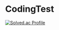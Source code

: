 # CodingTest
[![Solved.ac Profile](http://mazassumnida.wtf/api/v2/generate_badge?boj=lemon7z_ll)](https://solved.ac/lemon7z_ll/)
